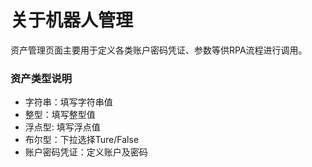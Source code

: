 # 关于机器人管理
资产管理页面主要用于定义各类账户密码凭证、参数等供RPA流程进行调用。

###  资产类型说明
- 字符串：填写字符串值 
- 整型：填写整型值 
- 浮点型: 填写浮点值
- 布尔型：下拉选择Ture/False
- 账户密码凭证：定义账户及密码

